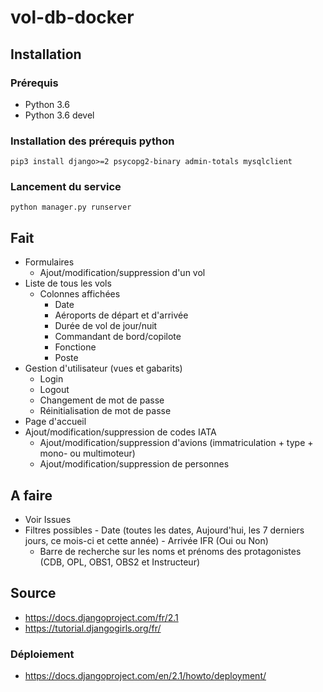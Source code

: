 # vol-db-docker

## Installation

### Prérequis

- Python 3.6 
- Python 3.6 devel 

### Installation des prérequis python

```pip3 install django>=2 psycopg2-binary admin-totals mysqlclient```

### Lancement du service
```python manager.py runserver```

## Fait

- Formulaires
    - Ajout/modification/suppression d'un vol
- Liste de tous les vols 
    - Colonnes affichées
        - Date
        - Aéroports de départ et d'arrivée
        - Durée de vol de jour/nuit
        - Commandant de bord/copilote
        - Fonctione
        - Poste
- Gestion d'utilisateur (vues et gabarits)
    - Login
    - Logout
    - Changement de mot de passe
    - Réinitialisation de mot de passe
- Page d'accueil
- Ajout/modification/suppression de codes IATA
    - Ajout/modification/suppression d'avions (immatriculation + type + mono- ou multimoteur)
    - Ajout/modification/suppression de personnes

## A faire

- Voir Issues
- Filtres possibles
        - Date (toutes les dates, Aujourd'hui, les 7 derniers jours, ce mois-ci et cette année)
        - Arrivée IFR (Oui ou Non)
    - Barre de recherche sur les noms et prénoms des protagonistes (CDB, OPL, OBS1, OBS2 et Instructeur)


## Source
- https://docs.djangoproject.com/fr/2.1
- https://tutorial.djangogirls.org/fr/

### Déploiement
- https://docs.djangoproject.com/en/2.1/howto/deployment/
